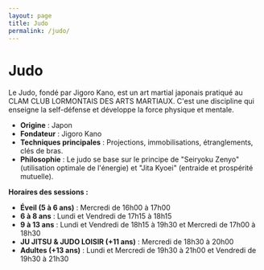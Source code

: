 ```yaml
---
layout: page
title: Judo
permalink: /judo/
---
```


# Judo

Le Judo, fondé par Jigoro Kano, est un art martial japonais pratiqué au CLAM CLUB LORMONTAIS DES ARTS MARTIAUX. C'est une discipline qui enseigne la self-défense et développe la force physique et mentale.

- **Origine** : Japon
- **Fondateur** : Jigoro Kano
- **Techniques principales** : Projections, immobilisations, étranglements, clés de bras.
- **Philosophie** : Le judo se base sur le principe de "Seiryoku Zenyo" (utilisation optimale de l'énergie) et "Jita Kyoei" (entraide et prospérité mutuelle).

**Horaires des sessions :**
- **Éveil (5 à 6 ans)** : Mercredi de 16h00 à 17h00
- **6 à 8 ans** : Lundi et Vendredi de 17h15 à 18h15
- **9 à 13 ans** : Lundi et Vendredi de 18h15 à 19h30 et Mercredi de 17h00 à 18h30
- **JU JITSU & JUDO LOISIR (+11 ans)** : Mercredi de 18h30 à 20h00
- **Adultes (+13 ans)** : Lundi et Mercredi de 19h30 à 21h00 et Vendredi de 19h30 à 21h30
